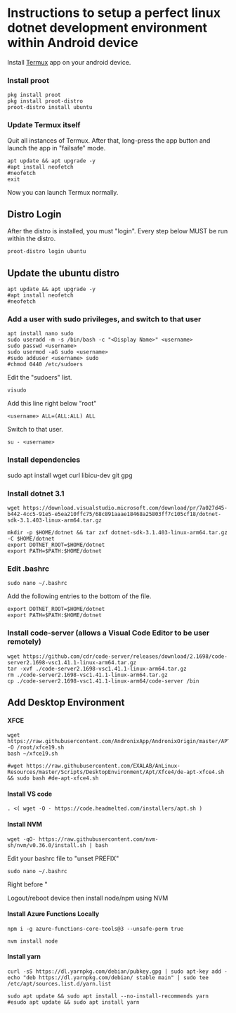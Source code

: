 # Instructions to setup a perfect linux dotnet development environment within Android device

Install [Termux](https://play.google.com/store/apps/details?id=com.termux&hl=en&gl=US) app on your android device.

### Install proot

```shell
pkg install proot
pkg install proot-distro
proot-distro install ubuntu
```

### Update Termux itself

Quit all instances of Termux. After that, long-press the app button and launch the app in "failsafe" mode.

```shell
apt update && apt upgrade -y
#apt install neofetch
#neofetch
exit
```

Now you can launch Termux normally.

## Distro Login
After the distro is installed, you must "login". Every step below MUST be run within the distro.

```shell
proot-distro login ubuntu
```

## Update the ubuntu distro

```shell
apt update && apt upgrade -y
#apt install neofetch
#neofetch
```

### Add a user with sudo privileges, and switch to that user

```shell
apt install nano sudo
sudo useradd -m -s /bin/bash -c "<Display Name>" <username>
sudo passwd <username>
sudo usermod -aG sudo <username>
#sudo adduser <username> sudo
#chmod 0440 /etc/sudoers
```

Edit the "sudoers" list.

```shell
visudo
```

Add this line right below "root"

```shell
<username> ALL=(ALL:ALL) ALL
```

Switch to that user.

```shell
su - <username>
```

### Install dependencies
sudo apt install wget curl libicu-dev git gpg

### Install dotnet 3.1

```shell
wget https://download.visualstudio.microsoft.com/download/pr/7a027d45-b442-4cc5-91e5-e5ea210ffc75/68c891aaae18468a25803ff7c105cf18/dotnet-sdk-3.1.403-linux-arm64.tar.gz

mkdir -p $HOME/dotnet && tar zxf dotnet-sdk-3.1.403-linux-arm64.tar.gz -C $HOME/dotnet
export DOTNET_ROOT=$HOME/dotnet
export PATH=$PATH:$HOME/dotnet
```

### Edit .bashrc

```shell
sudo nano ~/.bashrc
```

Add the following entries to the bottom of the file.

```shell
export DOTNET_ROOT=$HOME/dotnet
export PATH=$PATH:$HOME/dotnet
```

### Install code-server (allows a Visual Code Editor to be user remotely)

```shell
wget https://github.com/cdr/code-server/releases/download/2.1698/code-server2.1698-vsc1.41.1-linux-arm64.tar.gz
tar -xvf ./code-server2.1698-vsc1.41.1-linux-arm64.tar.gz
rm ./code-server2.1698-vsc1.41.1-linux-arm64.tar.gz
cp ./code-server2.1698-vsc1.41.1-linux-arm64/code-server /bin
```

## Add Desktop Environment

#### XFCE

```shell
wget https://raw.githubusercontent.com/AndronixApp/AndronixOrigin/master/APT/XFCE4/xfce19.sh -O /root/xfce19.sh
bash ~/xfce19.sh

#wget https://raw.githubusercontent.com/EXALAB/AnLinux-Resources/master/Scripts/DesktopEnvironment/Apt/Xfce4/de-apt-xfce4.sh && sudo bash #de-apt-xfce4.sh
```

#### Install VS code
```shell
. <( wget -O - https://code.headmelted.com/installers/apt.sh )
```


#### Install NVM
```shell
wget -qO- https://raw.githubusercontent.com/nvm-sh/nvm/v0.36.0/install.sh | bash
```

Edit your bashrc file to "unset PREFIX"
```shell
sudo nano ~/.bashrc
```
Right before "

Logout/reboot device then install node/npm using NVM

#### Install Azure Functions Locally
```shell
npm i -g azure-functions-core-tools@3 --unsafe-perm true
```


```shell
nvm install node
```

#### Install yarn

```shell
curl -sS https://dl.yarnpkg.com/debian/pubkey.gpg | sudo apt-key add -
echo "deb https://dl.yarnpkg.com/debian/ stable main" | sudo tee /etc/apt/sources.list.d/yarn.list

sudo apt update && sudo apt install --no-install-recommends yarn
#esudo apt update && sudo apt install yarn
```